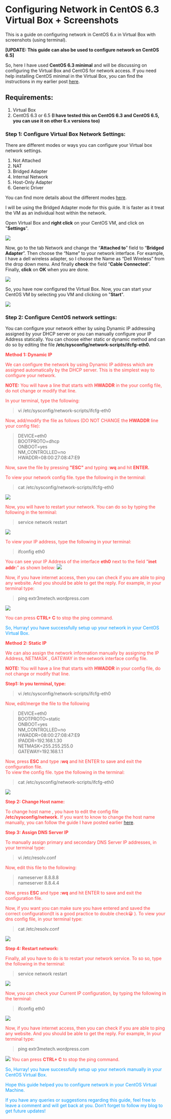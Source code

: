 # Configuring Network in CentOS 6.3 Virtual Box + Screenshots
This is a guide on configuring network in CentOS 6.x in Virtual Box with screenshots (using terminal).

**[UPDATE: This guide can also be used to configure network on CentOS 6.5]**

So, here I have used **CentOS 6.3 minimal** and will be discussing on configuring the Virtual Box and CentOS for network access. If you need help installing CentOS minimal in the Virtual Box, you can find the instructions in my earlier post [here](https://extr3metech.wordpress.com/2012/10/25/centos-6-3-installation-in-virtual-box-with-screenshots/).

## Requirements:

1. Virtual Box
2. CentOS 6.3 or 6.5 **(I have tested this on CentOS 6.3 and CentOS 6.5, you can use it on other 6.x versions too)**

### Step 1: Configure Virtual Box Network Settings:  
There are different modes or ways you can configure your Virtual box network settings.

1. Not Attached
2. NAT
3. Bridged Adapter
4. Internal Network
5. Host-Only Adapter
6. Generic Driver

You can find more details about the different modes [here](http://www.virtualbox.org/manual/ch06.html).

I will be using the Bridged Adapter mode for this guide. It is faster as it treat the VM as an individual host within the network.

Open Virtual Box and **right click** on  your CentOS VM, and click on "**Settings**".     

![](https://extr3metech.files.wordpress.com/2013/04/vbox-settings.jpg)

Now, go to the tab Network and change the “**Attached to**” field to “**Bridged Adapter**”. Then choose the “Name” to your network interface. For example, I have a dell wireless adapter, so I choose the Name as “Dell Wireless” from the drop down menu. And finally **check** the field “**Cable Connected**”.  Finally, **click** on **OK** when you are done.

![](https://extr3metech.files.wordpress.com/2013/04/nw-settings.jpg?w=614&h=458)  

So, you have now configured the Virtual Box. Now, you can start your CentOS VM by selecting you VM and clicking on "**Start**".

![](https://extr3metech.files.wordpress.com/2013/04/start-vm.jpg)  

### Step 2: Configure CentOS network settings:

You can configure your network either by using Dynamic IP addressing assigned by your DHCP server or you can manually configure your IP Address statically. You can choose either static or dynamic method and can do so by editing the file **/etc/sysconfig/network-scripts/ifcfg-eth0.**

**<font color=#FF3D3D> Method 1: Dynamic IP**

We can configure the network by using Dynamic IP address which are assigned automatically by the DHCP server. This is the simplest way to configure your network.  

**NOTE:** You will have a line that starts with **HWADDR** in the your config file, do not change or modify that line.

In your terminal, type the following:

> vi /etc/sysconfig/network-scripts/ifcfg-eth0

Now, add/modify the file as follows (DO NOT CHANGE the **HWADDR** line your config file):

> DEVICE=eth0  
BOOTPROTO=dhcp   
ONBOOT=yes  
NM_CONTROLLED=no  
HWADDR=08:00:27:08:47:E9

Now, save the file by pressing **"ESC"** and typing :**wq** and hit **ENTER.**

To view your network config file. type the following in the terminal:  
> cat /etc/sysconfig/network-scripts/ifcfg-eth0

![](https://extr3metech.files.wordpress.com/2013/05/dynamic-ip-config.jpg?w=614&h=122)

Now, you will have to restart your network. You can do so by typing the following in the terminal:

> service network restart

![](https://extr3metech.files.wordpress.com/2013/05/restart-network.jpg)

To view your IP address, type the following in your terminal:

> ifconfig eth0

You can see your IP Address of the interface **eth0** next to the field "**inet addr:**" as shown below:
![](https://extr3metech.files.wordpress.com/2013/05/ifconfig-eth0.jpg?w=614&h=207)  

Now, if you have internet access, then you can check if you are able to ping any website. And you should be able to get the reply. For example, in your terminal type:

> ping extr3metech.wordpress.com

![](https://extr3metech.files.wordpress.com/2013/04/ping-results.jpg?w=614&h=209)  

You can press **CTRL+ C** to stop the ping command.

<font color=#0099ff> So, Hurray! you have successfully setup up your network in your CentOS Virtual Box.

**<font color=#FF3D3D> Method 2: Static IP**

We can also assign the network information manually by assigning the IP Address, NETMASK , GATEWAY in the network interface config file.

**NOTE:** You will have a line that starts with **HWADDR** in your config file, do not change or modify that line.

**Step1: In you terminal, type:**

> vi  /etc/sysconfig/network-scripts/ifcfg-eth0

Now, edit/merge the file to the following
> DEVICE=eth0  
BOOTPROTO=static   
ONBOOT=yes  
NM_CONTROLLED=no  
HWADDR=08:00:27:08:47:E9  
IPADDR=192.168.1.30  
NETMASK=255.255.255.0  
GATEWAY=192.168.1.1

Now, press **ESC** and type **:wq** and hit ENTER to save and exit the configuration file.  
To view the config file. type the following in the terminal:
> cat /etc/sysconfig/network-scripts/ifcfg-eth0

![](https://extr3metech.files.wordpress.com/2013/05/view-manual-ip-config.jpg)

**Step 2: Change Host name:**

To change host name , you have to edit the config file **/etc/sysconfig/network.** If you want to know to change the host name manually, you can follow the guide I have posted earlier [here](https://extr3metech.wordpress.com/2012/12/12/changing-hostname-in-centos-red-hat-linux/).

**Step 3: Assign DNS Server IP**

To manually assign primary and secondary DNS Server IP addresses, in your terminal type:

> vi /etc/resolv.conf

Now, edit this file to the following:

> nameserver 8.8.8.8  
nameserver 8.8.4.4

Now, press **ESC** and type **:wq** and hit ENTER to save and exit the configuration file.

Now, if you want you can make sure you have entered and saved the correct configuration(It is a good practice to double check😀 ). To view your dns config file, in your terminal type:

> cat  /etc/resolv.conf  

![](https://extr3metech.files.wordpress.com/2013/05/dns-config.jpg)

**Step 4: Restart network:**

Finally, all you have to do is to restart your network service. To so so, type the following in the terminal:

> service network restart

![](https://extr3metech.files.wordpress.com/2013/05/restart-network.jpg)

Now, you can check your Current IP configuration, by typing the following in the terminal:

> ifconfig eth0

![](https://extr3metech.files.wordpress.com/2013/05/static-ip.png)

Now, if you have internet access, then you can check if you are able to ping any website. And you should be able to get the reply. For example, In your terminal type:

> ping extr3metech.wordpress.com

![](https://extr3metech.files.wordpress.com/2013/04/ping-results.jpg?w=614&h=209)
You can press **CTRL+ C** to stop the ping command.

<font color=#0099ff> So, Hurray! you have successfully setup up your network manually in your CentOS Virtual Box.

Hope this guide helped you to configure network in your CentOS Virtual Machine.

If you have any queries or suggestions regarding this guide, feel free to leave a comment and will get back at you. Don’t forget to follow my blog to get future updates!

